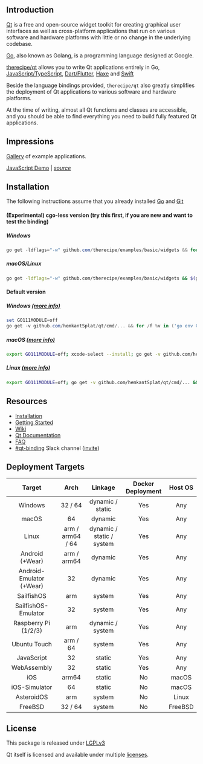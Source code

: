 ## Introduction

[Qt](<https://en.wikipedia.org/wiki/Qt_(software)>) is a free and open-source widget toolkit for creating graphical user interfaces as well as cross-platform applications that run on various software and hardware platforms with little or no change in the underlying codebase.

[Go](<https://en.wikipedia.org/wiki/Go_(programming_language)>), also known as Golang, is a programming language designed at Google.

[therecipe/qt](https://github.com/hemkantSplat/qt) allows you to write Qt applications entirely in Go, [JavaScript/TypeScript](https://github.com/therecipe/entry), [Dart/Flutter](https://github.com/therecipe/flutter), [Haxe](https://github.com/therecipe/haxe) and [Swift](https://github.com/therecipe/swift)

Beside the language bindings provided, `therecipe/qt` also greatly simplifies the deployment of Qt applications to various software and hardware platforms.

At the time of writing, almost all Qt functions and classes are accessible, and you should be able to find everything you need to build fully featured Qt applications.

## Impressions

[Gallery](https://github.com/hemkantSplat/qt/wiki/Gallery) of example applications.

[JavaScript Demo](https://therecipe.github.io/entry) | _[source](https://github.com/therecipe/entry)_

## Installation

The following instructions assume that you already installed [Go](https://golang.org/dl/) and [Git](https://git-scm.com/downloads)

#### (Experimental) cgo-less version (try this first, if you are new and want to test the binding)

##### Windows

```powershell
go get -ldflags="-w" github.com/therecipe/examples/basic/widgets && for /f %v in ('go env GOPATH') do %v\bin\widgets.exe
```

##### macOS/Linux

```bash
go get -ldflags="-w" github.com/therecipe/examples/basic/widgets && $(go env GOPATH)/bin/widgets
```

#### Default version

##### Windows [(more info)](https://github.com/hemkantSplat/qt/wiki/Installation-on-Windows)

```powershell
set GO111MODULE=off
go get -v github.com/hemkantSplat/qt/cmd/... && for /f %v in ('go env GOPATH') do %v\bin\qtsetup test && %v\bin\qtsetup -test=false
```

##### macOS [(more info)](https://github.com/hemkantSplat/qt/wiki/Installation-on-macOS)

```bash
export GO111MODULE=off; xcode-select --install; go get -v github.com/hemkantSplat/qt/cmd/... && $(go env GOPATH)/bin/qtsetup test && $(go env GOPATH)/bin/qtsetup -test=false
```

##### Linux [(more info)](https://github.com/hemkantSplat/qt/wiki/Installation-on-Linux)

```bash
export GO111MODULE=off; go get -v github.com/hemkantSplat/qt/cmd/... && $(go env GOPATH)/bin/qtsetup test && $(go env GOPATH)/bin/qtsetup -test=false
```

## Resources

- [Installation](https://github.com/hemkantSplat/qt/wiki/Installation)
- [Getting Started](https://github.com/hemkantSplat/qt/wiki/Getting-Started)
- [Wiki](https://github.com/hemkantSplat/qt/wiki)
- [Qt Documentation](https://doc.qt.io/qt-5/classes.html)
- [FAQ](https://github.com/hemkantSplat/qt/wiki/FAQ)
- [#qt-binding](https://gophers.slack.com/messages/qt-binding/details) Slack channel ([invite](https://invite.slack.golangbridge.org)\)

## Deployment Targets

|          Target          |       Arch       |          Linkage          | Docker Deployment | Host OS |
| :----------------------: | :--------------: | :-----------------------: | :---------------: | :-----: |
|         Windows          |     32 / 64      |     dynamic / static      |        Yes        |   Any   |
|          macOS           |        64        |          dynamic          |        Yes        |   Any   |
|          Linux           | arm / arm64 / 64 | dynamic / static / system |        Yes        |   Any   |
|     Android (+Wear)      |   arm / arm64    |          dynamic          |        Yes        |   Any   |
| Android-Emulator (+Wear) |        32        |          dynamic          |        Yes        |   Any   |
|        SailfishOS        |       arm        |          system           |        Yes        |   Any   |
|   SailfishOS-Emulator    |        32        |          system           |        Yes        |   Any   |
|   Raspberry Pi (1/2/3)   |       arm        |     dynamic / system      |        Yes        |   Any   |
|       Ubuntu Touch       |     arm / 64     |          system           |        Yes        |   Any   |
|        JavaScript        |        32        |          static           |        Yes        |   Any   |
|       WebAssembly        |        32        |          static           |        Yes        |   Any   |
|           iOS            |      arm64       |          static           |        No         |  macOS  |
|      iOS-Simulator       |        64        |          static           |        No         |  macOS  |
|        AsteroidOS        |       arm        |          system           |        No         |  Linux  |
|         FreeBSD          |     32 / 64      |          system           |        No         | FreeBSD |

## License

This package is released under [LGPLv3](https://opensource.org/licenses/LGPL-3.0)

Qt itself is licensed and available under multiple [licenses](https://www.qt.io/licensing).
